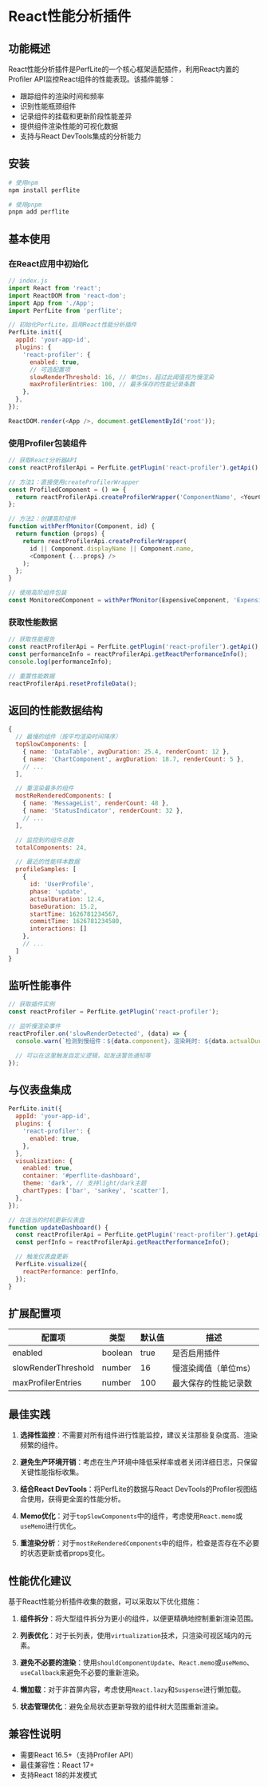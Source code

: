 # React性能分析插件

## 功能概述

React性能分析插件是PerfLite的一个核心框架适配插件，利用React内置的Profiler API监控React组件的性能表现。该插件能够：

- 跟踪组件的渲染时间和频率
- 识别性能瓶颈组件
- 记录组件的挂载和更新阶段性能差异
- 提供组件渲染性能的可视化数据
- 支持与React DevTools集成的分析能力

## 安装

```bash
# 使用npm
npm install perflite

# 使用pnpm
pnpm add perflite
```

## 基本使用

### 在React应用中初始化

```javascript
// index.js
import React from 'react';
import ReactDOM from 'react-dom';
import App from './App';
import PerfLite from 'perflite';

// 初始化PerfLite，启用React性能分析插件
PerfLite.init({
  appId: 'your-app-id',
  plugins: {
    'react-profiler': {
      enabled: true,
      // 可选配置项
      slowRenderThreshold: 16, // 单位ms，超过此阈值视为慢渲染
      maxProfilerEntries: 100, // 最多保存的性能记录条数
    },
  },
});

ReactDOM.render(<App />, document.getElementById('root'));
```

### 使用Profiler包装组件

```javascript
// 获取React分析器API
const reactProfilerApi = PerfLite.getPlugin('react-profiler').getApi();

// 方法1：直接使用createProfilerWrapper
const ProfiledComponent = () => {
  return reactProfilerApi.createProfilerWrapper('ComponentName', <YourComponent prop1="value1" />);
};

// 方法2：创建高阶组件
function withPerfMonitor(Component, id) {
  return function (props) {
    return reactProfilerApi.createProfilerWrapper(
      id || Component.displayName || Component.name,
      <Component {...props} />
    );
  };
}

// 使用高阶组件包装
const MonitoredComponent = withPerfMonitor(ExpensiveComponent, 'ExpensiveComponent');
```

### 获取性能数据

```javascript
// 获取性能报告
const reactProfilerApi = PerfLite.getPlugin('react-profiler').getApi();
const performanceInfo = reactProfilerApi.getReactPerformanceInfo();
console.log(performanceInfo);

// 重置性能数据
reactProfilerApi.resetProfileData();
```

## 返回的性能数据结构

```javascript
{
  // 最慢的组件（按平均渲染时间降序）
  topSlowComponents: [
    { name: 'DataTable', avgDuration: 25.4, renderCount: 12 },
    { name: 'ChartComponent', avgDuration: 18.7, renderCount: 5 },
    // ...
  ],

  // 重渲染最多的组件
  mostReRenderedComponents: [
    { name: 'MessageList', renderCount: 48 },
    { name: 'StatusIndicator', renderCount: 32 },
    // ...
  ],

  // 监控到的组件总数
  totalComponents: 24,

  // 最近的性能样本数据
  profileSamples: [
    {
      id: 'UserProfile',
      phase: 'update',
      actualDuration: 12.4,
      baseDuration: 15.2,
      startTime: 1626781234567,
      commitTime: 1626781234580,
      interactions: []
    },
    // ...
  ]
}
```

## 监听性能事件

```javascript
// 获取插件实例
const reactProfiler = PerfLite.getPlugin('react-profiler');

// 监听慢渲染事件
reactProfiler.on('slowRenderDetected', (data) => {
  console.warn(`检测到慢组件：${data.component}，渲染耗时: ${data.actualDuration}ms`);

  // 可以在这里触发自定义逻辑，如发送警告通知等
});
```

## 与仪表盘集成

```javascript
PerfLite.init({
  appId: 'your-app-id',
  plugins: {
    'react-profiler': {
      enabled: true,
    },
  },
  visualization: {
    enabled: true,
    container: '#perflite-dashboard',
    theme: 'dark', // 支持light/dark主题
    chartTypes: ['bar', 'sankey', 'scatter'],
  },
});

// 在适当的时机更新仪表盘
function updateDashboard() {
  const reactProfilerApi = PerfLite.getPlugin('react-profiler').getApi();
  const perfInfo = reactProfilerApi.getReactPerformanceInfo();

  // 触发仪表盘更新
  PerfLite.visualize({
    reactPerformance: perfInfo,
  });
}
```

## 扩展配置项

| 配置项              | 类型    | 默认值 | 描述                 |
| ------------------- | ------- | ------ | -------------------- |
| enabled             | boolean | true   | 是否启用插件         |
| slowRenderThreshold | number  | 16     | 慢渲染阈值（单位ms） |
| maxProfilerEntries  | number  | 100    | 最大保存的性能记录数 |

## 最佳实践

1. **选择性监控**：不需要对所有组件进行性能监控，建议关注那些复杂度高、渲染频繁的组件。

2. **避免生产环境开销**：考虑在生产环境中降低采样率或者关闭详细日志，只保留关键性能指标收集。

3. **结合React DevTools**：将PerfLite的数据与React DevTools的Profiler视图结合使用，获得更全面的性能分析。

4. **Memo优化**：对于`topSlowComponents`中的组件，考虑使用`React.memo`或`useMemo`进行优化。

5. **重渲染分析**：对于`mostReRenderedComponents`中的组件，检查是否存在不必要的状态更新或者props变化。

## 性能优化建议

基于React性能分析插件收集的数据，可以采取以下优化措施：

1. **组件拆分**：将大型组件拆分为更小的组件，以便更精确地控制重新渲染范围。

2. **列表优化**：对于长列表，使用`virtualization`技术，只渲染可视区域内的元素。

3. **避免不必要的渲染**：使用`shouldComponentUpdate`、`React.memo`或`useMemo`、`useCallback`来避免不必要的重新渲染。

4. **懒加载**：对于非首屏内容，考虑使用`React.lazy`和`Suspense`进行懒加载。

5. **状态管理优化**：避免全局状态更新导致的组件树大范围重新渲染。

## 兼容性说明

- 需要React 16.5+（支持Profiler API）
- 最佳兼容性：React 17+
- 支持React 18的并发模式
